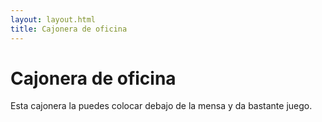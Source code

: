 ```yaml
---
layout: layout.html
title: Cajonera de oficina
---
```


# Cajonera de oficina

Esta cajonera la puedes colocar debajo de la mensa y da bastante juego.